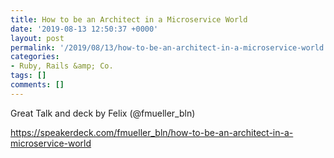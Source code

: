 ```yaml
---
title: How to be an Architect in a Microservice World
date: '2019-08-13 12:50:37 +0000'
layout: post
permalink: '/2019/08/13/how-to-be-an-architect-in-a-microservice-world'
categories:
- Ruby, Rails &amp; Co.
tags: []
comments: []
---
```

Great Talk and deck by Felix (@fmueller_bln)

<https://speakerdeck.com/fmueller_bln/how-to-be-an-architect-in-a-microservice-world>
